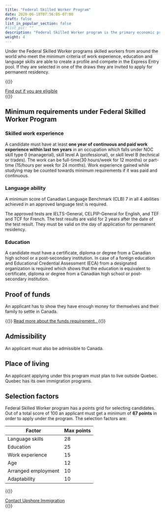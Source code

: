 ```yaml
---
title: "Federal Skilled Worker Program"
date: 2020-06-18T07:56:05-07:00
draft: false
list_in_popular_section: false
#list_pic: ""
description: "Federal Skilled Worker program is the primary economic program for skilled workers who wish to settle in Canada."
weight: 4
---
```


Under the Federal Skilled Worker programs skilled workers from around the world who meet the minimum criteria of work experience, education and language skills are able to create a profile and compete in the Express Entry pool. If they are selected in one of the draws they are invited to apply for permanent residency.

{{<raw>}}
<div class="card bg-secondary mb-3" style="max-width: 18rem;">
<div class="card-body">
<a class="btn btn-primary" href="/contact" role="button">Find out if you are eligible</a>
</div>
</div>
{{</raw>}}

## Minimum requirements under Federal Skilled Worker Program

### Skilled work experience

A candidate must have at least **one year of continuous and paid work experience within last ten years** in an occupation which falls under NOC skill type 0 (managerial), skill level A (professional), or skill level B (technical or trades). The work can be full-time(30 hours/week for 12 months) or part-time (15/hours per week for 24 months). Work experience gained while studying may be counted towards minimum requirements if it was paid and continuous.

### Language ability

A minimum score of Canadian Language Benchmark (CLB) 7 in all 4 abilities achieved in an approved language test is required. 

The approved tests are IELTS-General, CELPIP-General for English, and TEF and TCF for French.  The test results are valid for 2 years after the date of the test result. They must be valid on the day of application for permanent residency.

### Education

A candidate must have a certificate, diploma or degree from a Canadian high school or a post-secondary institution. In case of a foreign education and Educational Credential Assessment (ECA) from a designated organization is required which shows that the education is equivalent to certificate, diploma or degree from a Canadian high school or post-secondary institution.

## Proof of funds
An applicant has to show they have enough money for themselves and their family to settle in Canada.

{{<raw>}}
<a href="/programs/funds" class="btn btn-primary"> Read more about the funds requirement.. </a>
{{</raw>}}

## Admissibility

An applicant must also be admissible to Canada.

## Place of living

An applicant applying under this program must plan to live outside Quebec. Quebec has its own immigration programs.

## Selection factors

Federal Skilled Worker program has a points grid for selecting candidates. Out of a total score of 100 an applicant must get a minimum of **67 points** in order to apply under the program. The selection factors are:

| Factor              | Max points |
| ------------------- | ---------- |
| Language skills     | 28         |
| Education           | 25         |
| Work experience     | 15         |
| Age                 | 12         |
| Arranged employment | 10         |
| Adaptability        | 10         |

{{<raw>}}
<div class="card  mb-3" style="max-width: 18rem;">
<div class="card-body">
<a class="btn btn-primary" href="/contact" role="button">Contact Upshore Immigration</a>
</div>
</div>
{{</raw>}}